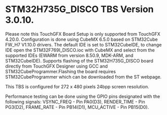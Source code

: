 # STM32H735G_DISCO TBS Version 3.0.10.

Please note this TouchGFX Board Setup is only supported from TouchGFX 4.20.0. Configuration is done using CubeMX 6.5.0 based on STM32Cube FW_H7 V1.10.0 drivers. The default IDE is set to STM32CubeIDE, to change IDE open the STM32F769I_DISCO.ioc with CubeMX and select from the supported IDEs (EWARM from version 8.50.9, MDK-ARM, and STM32CubeIDE). Supports flashing of the STM32H735G_DISCO board directly from TouchGFX Designer using GCC and STM32CubeProgrammer.Flashing the board requires STM32CubeProgrammer which can be downloaded from the ST webpage. 

This TBS is configured for 272 x 480 pixels 24bpp screen resolution.  

Performance testing can be done using the GPIO pins designated with the following signals: VSYNC_FREQ  - Pin PA0(D3), RENDER_TIME - Pin PG3(D2), FRAME_RATE  - Pin PB14(D1), MCU_ACTIVE  - Pin PB15(D0).